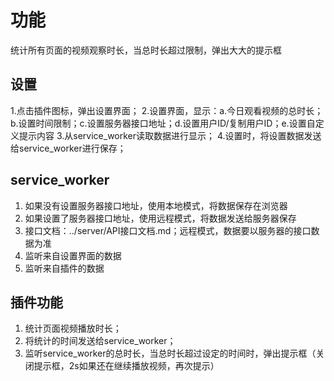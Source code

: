 # 功能
统计所有页面的视频观察时长，当总时长超过限制，弹出大大的提示框

## 设置
1.点击插件图标，弹出设置界面；
2.设置界面，显示：a.今日观看视频的总时长；b.设置时间限制；c.设置服务器接口地址；d.设置用户ID/复制用户ID；e.设置自定义提示内容
3.从service_worker读取数据进行显示；
4.设置时，将设置数据发送给service_worker进行保存；

## service_worker
1. 如果没有设置服务器接口地址，使用本地模式，将数据保存在浏览器
2. 如果设置了服务器接口地址，使用远程模式，将数据发送给服务器保存
3. 接口文档：../server/API接口文档.md；远程模式，数据要以服务器的接口数据为准
4. 监听来自设置界面的数据
5. 监听来自插件的数据

## 插件功能
1. 统计页面视频播放时长；
2. 将统计的时间发送给service_worker；
3. 监听service_worker的总时长，当总时长超过设定的时间时，弹出提示框（关闭提示框，2s如果还在继续播放视频，再次提示）
